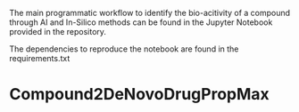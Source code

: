 The main programmatic workflow to identify the bio-acitivity of a compound through AI and In-Silico methods can be found 
in the Jupyter Notebook provided in the repository. 

The dependencies to reproduce the notebook are found in the requirements.txt

# Compound2DeNovoDrugPropMax
